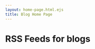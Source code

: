 ```yaml
---
layout: home-page.html.ejs
title: Blog Home Page
---
```


# RSS Feeds for blogs

<blog-feeds-all id="blog-feeds-all"></blog-feeds-all>

